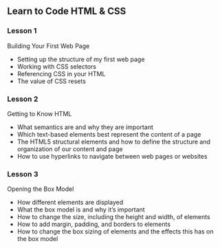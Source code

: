## Learn to Code HTML & CSS

### Lesson 1

Building Your First Web Page

- Setting up the structure of my first web page
- Working with CSS selectors
- Referencing CSS in your HTML
- The value of CSS resets

### Lesson 2

Getting to Know HTML

- What semantics are and why they are important
- Which text-based elements best represent the content of a page
- The HTML5 structural elements and how to define the structure and organization of our content and page
- How to use hyperlinks to navigate between web pages or websites

### Lesson 3

Opening the Box Model

- How different elements are displayed
- What the box model is and why it’s important
- How to change the size, including the height and width, of elements
- How to add margin, padding, and borders to elements
- How to change the box sizing of elements and the effects this has on the box model
